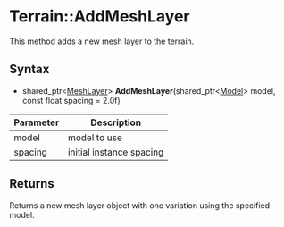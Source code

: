 # Terrain::AddMeshLayer

This method adds a new mesh layer to the terrain.

## Syntax

- shared_ptr<[MeshLayer](MeshLayer.md)\> **AddMeshLayer**(shared_ptr<[Model](Model.md)> model, const float spacing = 2.0f)

| Parameter | Description |
|---|---|
| model | model to use |
| spacing | initial instance spacing |

## Returns 

Returns a new mesh layer object with one variation using the specified model.
